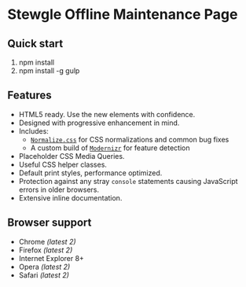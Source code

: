 # Stewgle Offline Maintenance Page

## Quick start

1. npm install
2. npm install -g gulp


## Features

* HTML5 ready. Use the new elements with confidence.
* Designed with progressive enhancement in mind.
* Includes:
  * [`Normalize.css`](https://necolas.github.com/normalize.css/)
    for CSS normalizations and common bug fixes
  * A custom build of  [`Modernizr`](http://modernizr.com/) for feature
    detection
* Placeholder CSS Media Queries.
* Useful CSS helper classes.
* Default print styles, performance optimized.
* Protection against any stray `console` statements causing JavaScript
  errors in older browsers.
* Extensive inline documentation.


## Browser support

* Chrome *(latest 2)*
* Firefox *(latest 2)*
* Internet Explorer 8+
* Opera *(latest 2)*
* Safari *(latest 2)*

